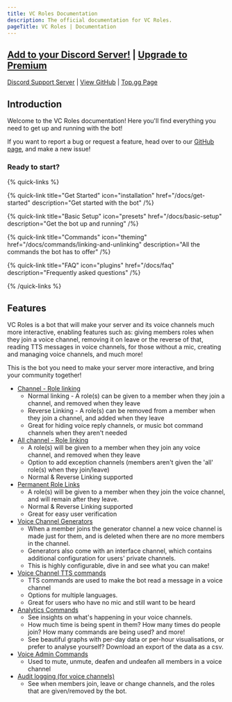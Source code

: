 ```yaml
---
title: VC Roles Documentation
description: The official documentation for VC Roles.
pageTitle: VC Roles | Documentation
---
```


## [Add to your Discord Server!](/invite) | [Upgrade to Premium](/pricing)

[Discord Support Server](/support) | [View GitHub](https://github.com/CDE90/VCRoles) | [Top.gg Page](https://top.gg/bot/775025797034541107)

## Introduction

Welcome to the VC Roles documentation! Here you'll find everything you need to get up and running with the bot!

If you want to report a bug or request a feature, head over to our [GitHub page](https://github.com/CDE90/VCRoles), and make a new issue!

### Ready to start?

{% quick-links %}

{% quick-link title="Get Started" icon="installation" href="/docs/get-started" description="Get started with the bot" /%}

{% quick-link title="Basic Setup" icon="presets" href="/docs/basic-setup" description="Get the bot up and running" /%}

{% quick-link title="Commands" icon="theming" href="/docs/commands/linking-and-unlinking" description="All the commands the bot has to offer" /%}

{% quick-link title="FAQ" icon="plugins" href="/docs/faq" description="Frequently asked questions" /%}

{% /quick-links %}

## Features

VC Roles is a bot that will make your server and its voice channels much more interactive, enabling features such as: giving members roles when they join a voice channel, removing it on leave or the reverse of that, reading TTS messages in voice channels, for those without a mic, creating and managing voice channels, and much more!

This is the bot you need to make your server more interactive, and bring your community together!

* [Channel - Role linking](/docs/features/linking)
  * Normal linking - A role(s) can be given to a member when they join a channel, and removed when they leave
  * Reverse Linking - A role(s) can be removed from a member when they join a channel, and added when they leave
  * Great for hiding voice reply channels, or music bot command channels when they aren't needed
* [All channel - Role linking](/docs/features/all-linking)
  * A role(s) will be given to a member when they join any voice channel, and removed when they leave
  * Option to add exception channels (members aren't given the 'all' role(s) when they join/leave)
  * Normal & Reverse Linking supported
* [Permanent Role Links](/docs/features/permanent-links)
  * A role(s) will be given to a member when they join the voice channel, and will remain after they leave.
  * Normal & Reverse Linking supported
  * Great for easy user verification
* [Voice Channel Generators](/docs/features/voice-channel-generators)
  * When a member joins the generator channel a new voice channel is made just for them, and is deleted when there are no more members in the channel.
  * Generators also come with an interface channel, which contains additional configuration for users' private channels.
  * This is highly configurable, dive in and see what you can make!
* [Voice Channel TTS commands](/docs/features/tts)
  * TTS commands are used to make the bot read a message in a voice channel
  * Options for multiple languages.
  * Great for users who have no mic and still want to be heard
* [Analytics Commands](/docs/features/analytics)
  * See insights on what's happening in your voice channels.
  * How much time is being spent in them? How many times do people join? How many commands are being used? and more!
  * See beautiful graphs with per-day data or per-hour visualisations, or prefer to analyse yourself? Download an export of the data as a csv.
* [Voice Admin Commands](/docs/features/voice-admin)
  * Used to mute, unmute, deafen and undeafen all members in a voice channel
* [Audit logging (for voice channels)](/docs/features/audit-logs)
  * See when members join, leave or change channels, and the roles that are given/removed by the bot.
